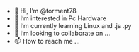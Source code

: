 - 👋 Hi, I’m @torment78
- 👀 I’m interested in Pc Hardware 
- 🌱 I’m currently learning Linux and .js .py
- 💞️ I’m looking to collaborate on ...
- 📫 How to reach me ...

<!---
torment78/torment78 is a ✨ special ✨ repository because its `README.md` (this file) appears on your GitHub profile.
You can click the Preview link to take a look at your changes.
--->

